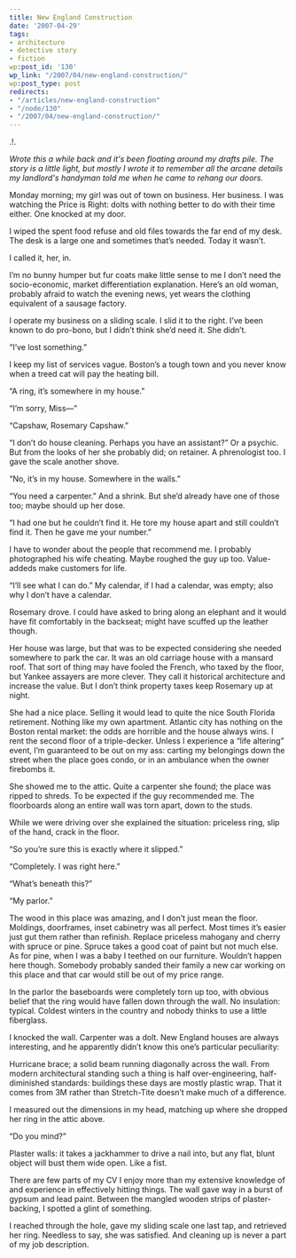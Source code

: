 ```yaml
---
title: New England Construction
date: '2007-04-29'
tags:
- architecture
- detective story
- fiction
wp:post_id: '130'
wp_link: "/2007/04/new-england-construction/"
wp:post_type: post
redirects:
- "/articles/new-england-construction"
- "/node/130"
- "/2007/04/new-england-construction/"
---
```


.!.

_Wrote this a while back and it's been floating around my drafts pile. The story is a little light, but mostly I wrote it to remember all the arcane details my landlord's handyman told me when he came to rehang our doors._

Monday morning; my girl was out of town on business. Her business. I was watching the Price is Right: dolts with nothing better to do with their time either. One knocked at my door.

I wiped the spent food refuse and old files towards the far end of my desk. The desk is a large one and sometimes that’s needed. Today it wasn’t.

I called it, her, in.

I’m no bunny humper but fur coats make little sense to me I don’t need the socio-economic, market differentiation explanation. Here’s an old woman, probably afraid to watch the evening news, yet wears the clothing equivalent of a sausage factory.

I operate my business on a sliding scale. I slid it to the right. I’ve been known to do pro-bono, but I didn’t think she’d need it. She didn’t.

“I’ve lost something.”

I keep my list of services vague. Boston’s a tough town and you never know when a treed cat will pay the heating bill.

“A ring, it’s somewhere in my house.”

“I’m sorry, Miss—”

“Capshaw, Rosemary Capshaw.”

“I don’t do house cleaning. Perhaps you have an assistant?” Or a psychic. But from the looks of her she probably did; on retainer. A phrenologist too. I gave the scale another shove.

“No, it’s in my house. Somewhere in the walls.”

“You need a carpenter.” And a shrink. But she’d already have one of those too; maybe should up her dose.

“I had one but he couldn’t find it. He tore my house apart and still couldn’t find it. Then he gave me your number.”

I have to wonder about the people that recommend me. I probably photographed his wife cheating. Maybe roughed the guy up too. Value-addeds make customers for life.

“I’ll see what I can do.” My calendar, if I had a calendar, was empty; also why I don’t have a calendar.

Rosemary drove. I could have asked to bring along an elephant and it would have fit comfortably in the backseat; might have scuffed up the leather though.

Her house was large, but that was to be expected considering she needed somewhere to park the car. It was an old carriage house with a mansard roof. That sort of thing may have fooled the French, who taxed by the floor, but Yankee assayers are more clever. They call it historical architecture and increase the value. But I don’t think property taxes keep Rosemary up at night.

She had a nice place. Selling it would lead to quite the nice South Florida retirement. Nothing like my own apartment. Atlantic city has nothing on the Boston rental market: the odds are horrible and the house always wins. I rent the second floor of a triple-decker. Unless I experience a “life altering” event, I’m guaranteed to be out on my ass: carting my belongings down the street when the place goes condo, or in an ambulance when the owner firebombs it.

She showed me to the attic. Quite a carpenter she found; the place was ripped to shreds. To be expected if the guy recommended me. The floorboards along an entire wall was torn apart, down to the studs.

While we were driving over she explained the situation: priceless ring, slip of the hand, crack in the floor.

“So you’re sure this is exactly where it slipped.”

“Completely. I was right here.”

“What’s beneath this?”

“My parlor.”

The wood in this place was amazing, and I don’t just mean the floor. Moldings, doorframes, inset cabinetry was all perfect. Most times it’s easier just gut them rather than refinish. Replace priceless mahogany and cherry with spruce or pine. Spruce takes a good coat of paint but not much else. As for pine, when I was a baby I teethed on our furniture. Wouldn’t happen here though. Somebody probably sanded their family a new car working on this place and that car would still be out of my price range.

In the parlor the baseboards were completely torn up too, with obvious belief that the ring would have fallen down through the wall. No insulation: typical. Coldest winters in the country and nobody thinks to use a little fiberglass.

I knocked the wall. Carpenter was a dolt. New England houses are always interesting, and he apparently didn’t know this one’s particular peculiarity:

Hurricane brace; a solid beam running diagonally across the wall. From modern architectural standing such a thing is half over-engineering, half-diminished standards: buildings these days are mostly plastic wrap. That it comes from 3M rather than Stretch-Tite doesn’t make much of a difference.

I measured out the dimensions in my head, matching up where she dropped her ring in the attic above.

“Do you mind?”

Plaster walls: it takes a jackhammer to drive a nail into, but any flat, blunt object will bust them wide open. Like a fist.

There are few parts of my CV I enjoy more than my extensive knowledge of and experience in effectively hitting things. The wall gave way in a burst of gypsum and lead paint. Between the mangled wooden strips of plaster-backing, I spotted a glint of something.

I reached through the hole, gave my sliding scale one last tap, and retrieved her ring. Needless to say, she was satisfied. And cleaning up is never a part of my job description.
